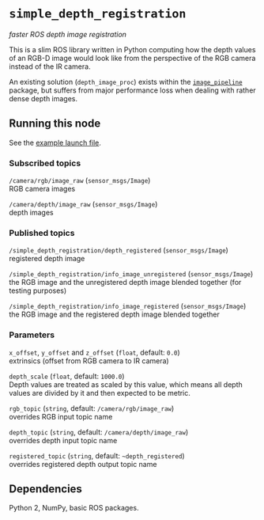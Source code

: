 # `simple_depth_registration`

*faster ROS depth image registration*

This is a slim ROS library written in Python computing how the depth values of an RGB-D image would look like from the perspective of the RGB camera instead of the IR camera.

An existing solution (`depth_image_proc`) exists within the [`image_pipeline`](https://github.com/ros-perception/image_pipeline) package, but suffers from major performance loss when dealing with rather dense depth images.

## Running this node

See the [example launch file](launch/realsense_r200.launch).

### Subscribed topics

`/camera/rgb/image_raw` (`sensor_msgs/Image`)  
RGB camera images

`/camera/depth/image_raw` (`sensor_msgs/Image`)  
depth images

### Published topics

`/simple_depth_registration/depth_registered` (`sensor_msgs/Image`)  
registered depth image

`/simple_depth_registration/info_image_unregistered` (`sensor_msgs/Image`)  
the RGB image and the unregistered depth image blended together (for testing purposes)

`/simple_depth_registration/info_image_registered` (`sensor_msgs/Image`)  
the RGB image and the registered depth image blended together

### Parameters

`x_offset`, `y_offset` and `z_offset` (`float`, default: `0.0`)  
extrinsics (offset from RGB camera to IR camera)

`depth_scale` (`float`, default: `1000.0`)  
Depth values are treated as scaled by this value, which means all depth values are divided by it and then expected to be metric.

`rgb_topic` (`string`, default: `/camera/rgb/image_raw`)  
overrides RGB input topic name

`depth_topic` (`string`, default: `/camera/depth/image_raw`)  
overrides depth input topic name

`registered_topic` (`string`, default: `~depth_registered`)  
overrides registered depth output topic name

## Dependencies

Python 2, NumPy, basic ROS packages.